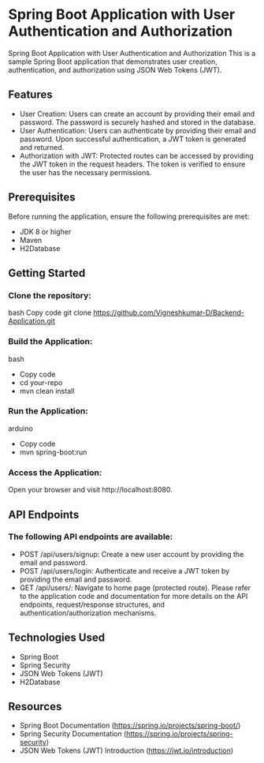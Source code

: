 
# Spring Boot Application with User Authentication and Authorization
Spring Boot Application with User Authentication and Authorization
This is a sample Spring Boot application that demonstrates user creation, authentication, and authorization using JSON Web Tokens (JWT).

## Features
* User Creation: Users can create an account by providing their email and password. The password is securely hashed and stored in the database.
* User Authentication: Users can authenticate by providing their email and password. Upon successful authentication, a JWT token is generated and returned.
* Authorization with JWT: Protected routes can be accessed by providing the JWT token in the request headers. The token is verified to ensure the user has the necessary permissions.

## Prerequisites
Before running the application, ensure the following prerequisites are met:
* JDK 8 or higher
* Maven
* H2Database

## Getting Started
### Clone the repository:
bash
Copy code
git clone https://github.com/Vigneshkumar-D/Backend-Application.git

### Build the Application:
bash
- Copy code
- cd your-repo
- mvn clean install

### Run the Application:
arduino
- Copy code
- mvn spring-boot:run
### Access the Application:
Open your browser and visit http://localhost:8080.

## API Endpoints
### The following API endpoints are available:

* POST /api/users/signup: Create a new user account by providing the email and password.
* POST /api/users/login: Authenticate and receive a JWT token by providing the email and password.
* GET /api/users/: Navigate to home page (protected route).
Please refer to the application code and documentation for more details on the API endpoints, request/response structures, and authentication/authorization mechanisms.

## Technologies Used
* Spring Boot
* Spring Security
* JSON Web Tokens (JWT)
* H2Database

## Resources
* Spring Boot Documentation (https://spring.io/projects/spring-boot/)
* Spring Security Documentation (https://spring.io/projects/spring-security)
* JSON Web Tokens (JWT) Introduction (https://jwt.io/introduction)
